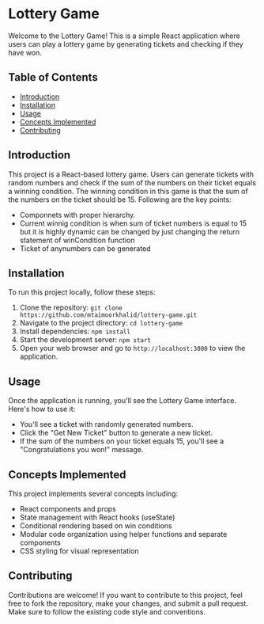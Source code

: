 # Lottery Game

Welcome to the Lottery Game! This is a simple React application where users can play a lottery game by generating tickets and checking if they have won.

## Table of Contents
- [Introduction](#introduction)
- [Installation](#installation)
- [Usage](#usage)
- [Concepts Implemented](#concepts-implemented)
- [Contributing](#contributing)

## Introduction
This project is a React-based lottery game. Users can generate tickets with random numbers and check if the sum of the numbers on their ticket equals a winning condition. The winning condition in this game is that the sum of the numbers on the ticket should be 15.
Following are the key points:
- Componnets with proper hierarchy. 
- Current winnig condition is when sum of ticket numbers is equal to 15 but it is highly dynamic can be changed by just changing the return statement of winCondition function
- Ticket of anynumbers can be generated

## Installation
To run this project locally, follow these steps:
1. Clone the repository: `git clone https://github.com/mtaimoorkhalid/lottery-game.git`
2. Navigate to the project directory: `cd lottery-game`
3. Install dependencies: `npm install`
4. Start the development server: `npm start`
5. Open your web browser and go to `http://localhost:3000` to view the application.

## Usage
Once the application is running, you'll see the Lottery Game interface. Here's how to use it:
- You'll see a ticket with randomly generated numbers.
- Click the "Get New Ticket" button to generate a new ticket.
- If the sum of the numbers on your ticket equals 15, you'll see a "Congratulations you won!" message.

## Concepts Implemented
This project implements several concepts including:
- React components and props
- State management with React hooks (useState)
- Conditional rendering based on win conditions
- Modular code organization using helper functions and separate components
- CSS styling for visual representation

## Contributing
Contributions are welcome! If you want to contribute to this project, feel free to fork the repository, make your changes, and submit a pull request. Make sure to follow the existing code style and conventions.



